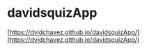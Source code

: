 # davidsquizApp
[https://dvidchavez.github.io/davidsquizApp/](https://dvidchavez.github.io/davidsquizApp/)

